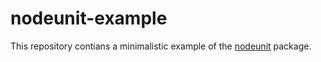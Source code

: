 nodeunit-example
================

This repository contians a minimalistic example of the
[nodeunit](https://github.com/caolan/nodeunit) package.
